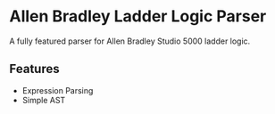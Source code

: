 # Allen Bradley Ladder Logic Parser
A fully featured parser for Allen Bradley Studio 5000 ladder logic. 

## Features
- Expression Parsing
- Simple AST
